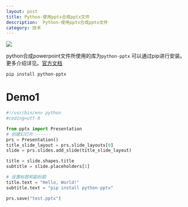 ```yaml
---
layout: post
title: Python-使用pptx合成pptx文件
description:  Python-使用pptx合成pptx文件
category: 技术
---
```

![](https://atanx.github.io/images/python-pptx/hello-world.png)


python合成powerpoint文件所使用的库为`python-pptx`
可以通过pip进行安装。
更多介绍详见。[官方文档](https://python-pptx.readthedocs.io/en/latest/index.html)
```
pip install python-pptx
```

# Demo1

```python
#!/usr/bin/env python
#coding=utf-8

from pptx import Presentation
# 创建幻灯片 ------
prs = Presentation()
title_slide_layout = prs.slide_layouts[0]
slide = prs.slides.add_slide(title_slide_layout)

title = slide.shapes.title
subtitle = slide.placeholders[1]

# 设置标题和副标题
title.text = "Hello, World!"
subtitle.text = "pip install python-pptx"

prs.save("test.pptx")


```
